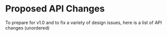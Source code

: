 # Proposed API Changes

To prepare for v1.0 and to fix a variety of design issues, here is a list of API changes (unordered)

